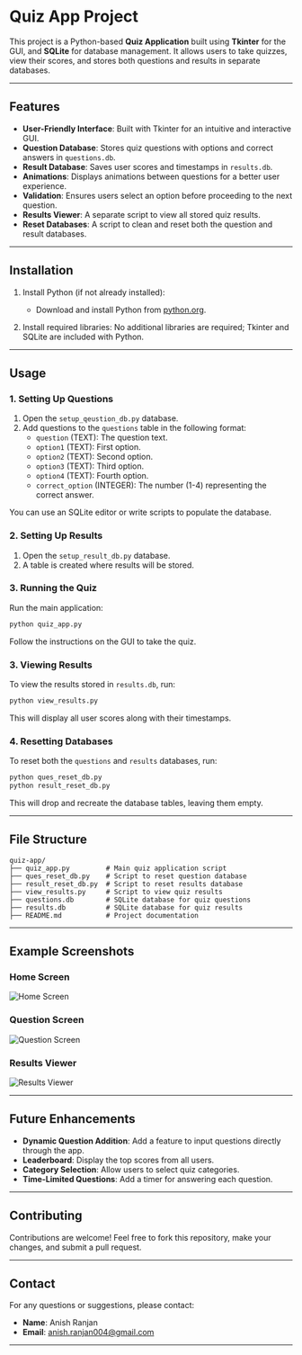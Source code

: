 # Quiz App Project

This project is a Python-based **Quiz Application** built using **Tkinter** for the GUI, and **SQLite** for database management. It allows users to take quizzes, view their scores, and stores both questions and results in separate databases.

---

## Features

- **User-Friendly Interface**: Built with Tkinter for an intuitive and interactive GUI.
- **Question Database**: Stores quiz questions with options and correct answers in `questions.db`.
- **Result Database**: Saves user scores and timestamps in `results.db`.
- **Animations**: Displays animations between questions for a better user experience.
- **Validation**: Ensures users select an option before proceeding to the next question.
- **Results Viewer**: A separate script to view all stored quiz results.
- **Reset Databases**: A script to clean and reset both the question and result databases.

---

## Installation
1. Install Python (if not already installed):
   - Download and install Python from [python.org](https://www.python.org/downloads/).

2. Install required libraries:
   No additional libraries are required; Tkinter and SQLite are included with Python.

---

## Usage

### 1. Setting Up Questions
1. Open the `setup_qeustion_db.py` database.
2. Add questions to the `questions` table in the following format:
   - `question` (TEXT): The question text.
   - `option1` (TEXT): First option.
   - `option2` (TEXT): Second option.
   - `option3` (TEXT): Third option.
   - `option4` (TEXT): Fourth option.
   - `correct_option` (INTEGER): The number (1-4) representing the correct answer.

You can use an SQLite editor or write scripts to populate the database.

### 2. Setting Up Results
1. Open the `setup_result_db.py` database.
2. A table is created where results will be stored.

### 3. Running the Quiz
Run the main application:
```bash
python quiz_app.py
```
Follow the instructions on the GUI to take the quiz.

### 3. Viewing Results
To view the results stored in `results.db`, run:
```bash
python view_results.py
```
This will display all user scores along with their timestamps.

### 4. Resetting Databases
To reset both the `questions` and `results` databases, run:
```bash
python ques_reset_db.py
python result_reset_db.py
```
This will drop and recreate the database tables, leaving them empty.

---

## File Structure

```
quiz-app/
├── quiz_app.py         # Main quiz application script
├── ques_reset_db.py    # Script to reset question database
├── result_reset_db.py  # Script to reset results database
├── view_results.py     # Script to view quiz results
├── questions.db        # SQLite database for quiz questions
├── results.db          # SQLite database for quiz results
├── README.md           # Project documentation
```

---

## Example Screenshots

### Home Screen
![Home Screen]([path/to/home_screen_screenshot.png](https://github.com/ARDEV04/Quiz_App/blob/main/quizapp/Screenshot%202025-01-12%20112024.png))

### Question Screen
![Question Screen](path/to/question_screen_screenshot.png)

### Results Viewer
![Results Viewer](path/to/results_viewer_screenshot.png)

---

## Future Enhancements
- **Dynamic Question Addition**: Add a feature to input questions directly through the app.
- **Leaderboard**: Display the top scores from all users.
- **Category Selection**: Allow users to select quiz categories.
- **Time-Limited Questions**: Add a timer for answering each question.

---

## Contributing
Contributions are welcome! Feel free to fork this repository, make your changes, and submit a pull request.

---

## Contact
For any questions or suggestions, please contact:
- **Name**: Anish Ranjan
- **Email**: [anish.ranjan004@gmail.com](mailto:anish.ranjan004@gmail.com)

---

